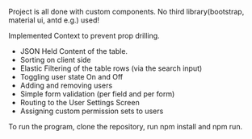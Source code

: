 Project is all done with custom components. 
No third library(bootstrap, material ui, antd e.g.) used!

Implemented Context to prevent prop drilling.

- JSON  Held Content of the table.
- Sorting on client side
- Elastic Filtering of the table rows (via the search input)
- Toggling user state On and Off
- Adding and removing users
- Simple form validation (per field and per form)
- Routing to the User Settings Screen
- Assigning custom permission sets to users


To run the program, clone the repository, run npm install and npm run.